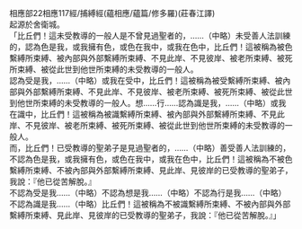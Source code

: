 相應部22相應117經/捕縛經(蘊相應/蘊篇/修多羅)(莊春江譯)  
起源於舍衛城。  
「比丘們！這未受教導的一般人是不曾見過聖者的，……（中略）未受善人法訓練的，認為色是我，或我擁有色，或色在我中，或我在色中，比丘們！這被稱為被色繫縛所束縛、被內部與外部繫縛所束縛、不見此岸、不見彼岸、被老所束縛、被死所束縛、被從此世到他世所束縛的未受教導的一般人。  
認為受是我，……（中略）或我在受中，比丘們！這被稱為被受繫縛所束縛、被內部與外部繫縛所束縛、不見此岸、不見彼岸、被老所束縛、被死所束縛、被從此世到他世所束縛的未受教導的一般人。想……行……認為識是我，……（中略）或我在識中，比丘們！這被稱為被識繫縛所束縛、被內部與外部繫縛所束縛、不見此岸、不見彼岸、被老所束縛、被死所束縛、被從此世到他世所束縛的未受教導的一般人。  
而，比丘們！已受教導的聖弟子是見過聖者的，……（中略）善受善人法訓練的，不認為色是我，或我擁有色，或色在我中，或我在色中，比丘們！這被稱為不被色繫縛所束縛、不被內部與外部繫縛所束縛、見此岸、見彼岸的已受教導的聖弟子，我說：『他已從苦解脫。』  
不認為受是我……（中略）不認為想是我……（中略）不認為行是我……（中略）不認為識是我……（中略）比丘們！這被稱為不被識繫縛所束縛、不被內部與外部繫縛所束縛、見此岸、見彼岸的已受教導的聖弟子，我說：『他已從苦解脫。』」  
  
  

